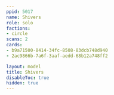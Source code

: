 ```yaml
---
ppid: 5017
name: Shivers
role: solo
factions:
- circle
scans: 2
cards:
- b9a71500-8414-34fc-8508-83dcb748d940
- 2ac9866b-7a6f-3aaf-aedd-68b12a748ff2

layout: model
title: Shivers
disableToc: true
hidden: true
---
```

